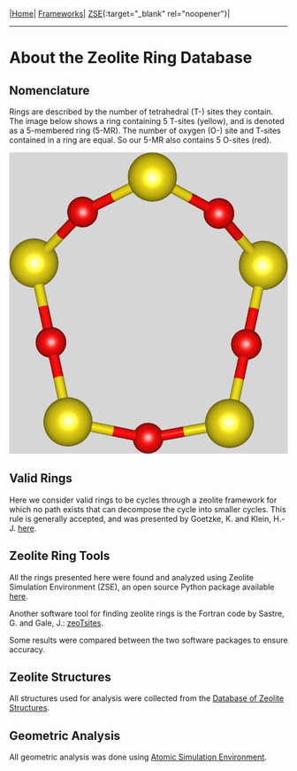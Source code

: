 |[Home](/zrdb)| [Frameworks](/zrdb/pages/frameworks)| [ZSE](https://github.com/jtcrum/zse){:target="_blank" rel="noopener"}|

- - - 

# About the Zeolite Ring Database
## Nomenclature
Rings are described by the number of tetrahedral (T-) sites they contain. The image below shows a ring containing 5 T-sites (yellow), and is denoted as a 5-membered ring (5-MR). The number of oxygen (O-) site and T-sites contained in a ring are equal. So our 5-MR also contains 5 O-sites (red). 

![5-MR](figures/5mr.png)

## Valid Rings
Here we consider valid rings to be cycles through a zeolite framework for which no path exists that can decompose the cycle into smaller cycles. This rule is generally accepted, and was presented by Goetzke, K. and Klein, H.-J. [here](https://linkinghub.elsevier.com/retrieve/pii/002230939190145V).

## Zeolite Ring Tools
All the rings presented here were found and analyzed using Zeolite Simulation Environment (ZSE), an open source Python package available [here](https://github.com/jtcrum/zse). 

Another software tool for finding zeolite rings is the Fortran code by Sastre, G. and Gale, J.: [zeoTsites](http://www.upv.es/~gsastre/zeotsites.html).

Some results were compared between the two software packages to ensure accuracy. 

## Zeolite Structures
All structures used for analysis were collected from the [Database of Zeolite Structures](http://www.iza-structure.org/databases/).

## Geometric Analysis
All geometric analysis was done using [Atomic Simulation Environment](https://wiki.fysik.dtu.dk/ase/index.html).


